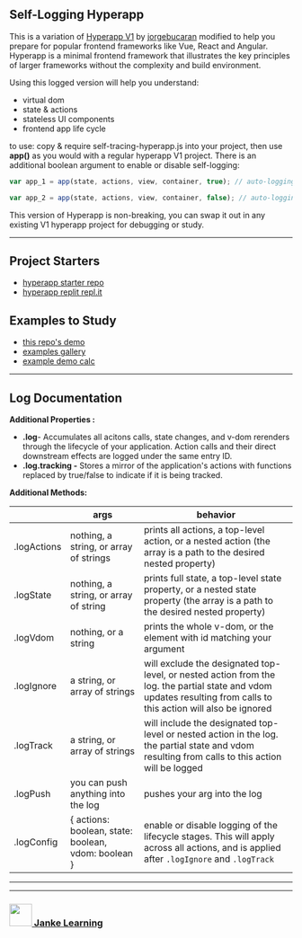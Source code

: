 ## Self-Logging Hyperapp

This is a variation of [Hyperapp V1](https://github.com/jorgebucaran/hyperapp/tree/V1) by [jorgebucaran](https://github.com/jorgebucaran) modified to help you prepare for popular frontend frameworks like Vue, React and Angular.   Hyperapp is a minimal frontend framework that illustrates the key principles of larger frameworks without the complexity and build environment.    

Using this logged version will help you understand:
* virtual dom
* state & actions
* stateless UI components
* frontend app life cycle

to use: copy & require self-tracing-hyperapp.js into your project, then use __app()__ as you would with a regular hyperapp V1 project. There is an additional boolean argument to enable or disable self-logging:

```js
var app_1 = app(state, actions, view, container, true); // auto-logging is enabled in this instance

var app_2 = app(state, actions, view, container, false); // auto-logging is disabled in this instance
```
This version of Hyperapp is non-breaking, you can swap it out in any existing V1 hyperapp project for debugging or study.

---

## Project Starters

* [hyperapp starter repo](https://github.com/janke-learning/hyperapp-starter-basic)  
* [hyperapp replit repl.it](https://repl.it/@colevandersWands/hyperapp-starter-basic)  

## Examples to Study

* [this repo's demo](https://janke-learning.github.io/self-logging-hyperapp)
* [examples gallery](https://repl.it/@colevandersWands/hyperapp-examples-gallery)
* [example demo calc](https://repl.it/@colevandersWands/hyperapping-calc-1)  

---

## Log Documentation

__Additional Properties :__
* __.log__- Accumulates all acitons calls, state changes, and v-dom rerenders through the lifecycle of your application. Action calls and their direct downstream effects are logged under the same entry ID.
* __.log.tracking -__ Stores a mirror of the application's actions with functions replaced by true/false to indicate if it is being tracked.

__Additional Methods:__		

|  | args | behavior |   
| --- | --- | --- |  
| .logActions | nothing, a string, or array of strings |	prints all actions, a top-level action, or a nested action (the array is a path to the desired nested property) |  
| .logState | nothing, a string, or array of string |	prints full state, a top-level state property, or a nested state property (the array is a path to the desired nested property) |  
| .logVdom | nothing, or a string | prints the whole v-dom, or the element with id matching your argument |  
| .logIgnore | a string, or array of strings | will exclude the designated top-level, or nested action from the log. the partial state and vdom updates resulting from calls to this action will also be ignored |    
| .logTrack |  a string, or array of strings | will include the designated top-level or nested action in the log. the partial state and vdom resulting from calls to this action will be logged |  
| .logPush | you can push anything into the log | pushes your arg into the log |  
| .logConfig | { actions: boolean, state: boolean, vdom: boolean } | enable or disable logging of the lifecycle stages.  This will apply across all actions, and is applied after  ```.logIgnore``` and ```.logTrack``` |  

___
___
### <a href="http://janke-learning.org" target="_blank"><img src="https://user-images.githubusercontent.com/18554853/50098409-22575780-021c-11e9-99e1-962787adaded.png" width="40" height="40"></img> Janke Learning</a>
